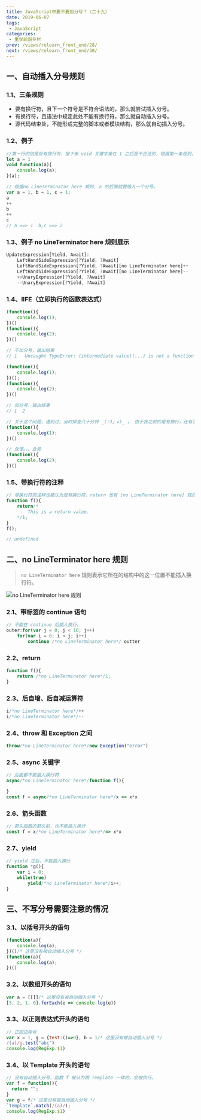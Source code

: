 ```yaml
---
title: JavaScript中要不要加分号？（二十九）
date: 2019-06-07
tags:
 - JavaScript
categories:
 - 重学前端专栏
prev: /views/relearn_front_end/28/
next: /views/relearn_front_end/30/
---
```


## 一、自动插入分号规则

### 1.1、三条规则

- 要有换行符，且下一个符号是不符合语法的，那么就尝试插入分号。
- 有换行符，且语法中规定此处不能有换行符，那么就自动插入分号。
- 源代码结束处，不能形成完整的脚本或者模块结构，那么就自动插入分号。

### 1.2、例子

```js
//第一行的结尾处有换行符，接下来 void 关键字接在 1 之后是不合法的，根据第一条规则，会在 void 前插入换行符。
let a = 1
void function(a){
    console.log(a);
}(a);
```

```js
// 根据no LineTerminator here 规则, a 的后面就要插入一个分号。
var a = 1, b = 1, c = 1;
a
++
b
++
c
// a ==> 1  b,c ==> 2
```

### 1.3、例子 no LineTerminator here 规则展示

```js
UpdateExpression[Yield, Await]:
    LeftHandSideExpression[?Yield, ?Await]
    LeftHandSideExpression[?Yield, ?Await][no LineTerminator here]++
    LeftHandSideExpression[?Yield, ?Await][no LineTerminator here]--
    ++UnaryExpression[?Yield, ?Await]
    --UnaryExpression[?Yield, ?Await]
```

### 1.4、IIFE（立即执行的函数表达式）

```js
(function(){
    console.log(1);
})()
(function(){
    console.log(2);
})()

// 不加分号，输出结果
// 1   Uncaught TypeError: (intermediate value)(...) is not a function

(function(){
    console.log(1);
})();
(function(){
    console.log(2);
})()

// 加分号，输出结果
// 1  2

// 关于这个问题，遇到过，当时排查几十分钟 _(:3」∠)_ ， 由于我之前的是有换行，还有注释，当时一直不理解，类似下面这样
(function(){
    console.log(1);
})()

// 处理。。。业务
(function(){
    console.log(2);
})()
```

### 1.5、带换行符的注释

```js
// 带换行符的注释也被认为是有换行符，return 也有 [no LineTerminator here] 规则的要求，这里会自动插入分号
function f(){
    return/*
        This is a return value.
    */1;
}
f();

// undefined
```

## 二、no LineTerminator here 规则

> `no LineTerminator here` 规则表示它所在的结构中的这一位置不能插入换行符。

![no LineTerminator here 规则](https://static001.geekbang.org/resource/image/c3/ad/c3ffbc89e049ad1901d4108c8ad88aad.jpg)

### 2.1、带标签的 continue 语句

```js
// 不能在 continue 后插入换行。
outer:for(var j = 0; j < 10; j++)
    for(var i = 0; i < j; i++)
        continue /*no LineTerminator here*/ outter
```

### 2.2、return

```js
function f(){
    return /*no LineTerminator here*/1;
}
```

### 2.3、后自增、后自减运算符

```js
i/*no LineTerminator here*/++
i/*no LineTerminator here*/--
```

### 2.4、throw 和 Exception 之间

```js
throw/*no LineTerminator here*/new Exception("error")
```

### 2.5、async 关键字

```js
// 后面都不能插入换行符
async/*no LineTerminator here*/function f(){

}
const f = async/*no LineTerminator here*/x => x*x
```

### 2.6、箭头函数

```js
// 箭头函数的箭头前，也不能插入换行
const f = x/*no LineTerminator here*/=> x*x
```

### 2.7、yield

```js
// yield 之后，不能插入换行
function *g(){
    var i = 0;
    while(true)
        yield/*no LineTerminator here*/i++;
}
```

## 三、不写分号需要注意的情况

### 3.1、以括号开头的语句

```js
(function(a){
    console.log(a);
})()/* 这里没有被自动插入分号 */
(function(a){
    console.log(a);
})()
```

### 3.2、以数组开头的语句

```js
var a = [[]]/* 这里没有被自动插入分号 */
[3, 2, 1, 0].forEach(e => console.log(e))
```

### 3.3、以正则表达式开头的语句

```js
// 正则边除号
var x = 1, g = {test:()=>0}, b = 1/* 这里没有被自动插入分号 */
/(a)/g.test("abc")
console.log(RegExp.$1)
```

### 3.4、以 Template 开头的语句

```js
// 没有自动插入分号，函数 f 被认为跟 Template 一体的，会被执行。
var f = function(){
  return "";
}
var g = f/* 这里没有被自动插入分号 */
`Template`.match(/(a)/);
console.log(RegExp.$1)
```
